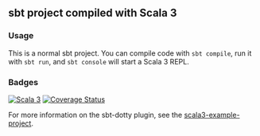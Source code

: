 ## sbt project compiled with Scala 3

### Usage

This is a normal sbt project. You can compile code with `sbt compile`, run it with `sbt run`, and `sbt console` will start a Scala 3 REPL.

### Badges

[![Scala 3](https://img.shields.io/badge/scala-3.3.1-blue.svg)](https://www.scala-lang.org)
[![Coverage Status](https://coveralls.io/repos/github/LeReyam/HeartsV/badge.svg?branch=main)](https://coveralls.io/github/LeReyam/HeartsV?branch=main)

For more information on the sbt-dotty plugin, see the
[scala3-example-project](https://github.com/scala/scala3-example-project/blob/main/README.md).
